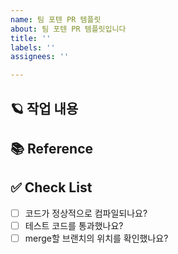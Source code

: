 ```yaml
---
name: 팀 포텐 PR 템플릿
about: 팀 포텐 PR 템플릿입니다
title: ''
labels: ''
assignees: ''

---
```


## 🪐 작업 내용
<!-- 작업한 내용에 대해 설명해주세요. -->

## 📚 Reference
<!-- 참고할만한 자료가 있으면 올려주세요.  -->

## ✅ Check List
- [ ] 코드가 정상적으로 컴파일되나요?
- [ ] 테스트 코드를 통과했나요?
- [ ] merge할 브랜치의 위치를 확인했나요?
